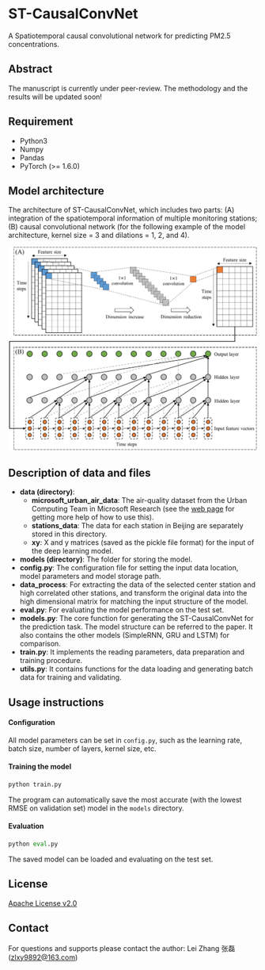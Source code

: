 # ST-CausalConvNet
A Spatiotemporal causal convolutional network for predicting PM2.5 concentrations.

## Abstract

The manuscript is currently under peer-review. The methodology and the results will be updated soon!

## Requirement

- Python3
- Numpy
- Pandas
- PyTorch (>= 1.6.0)

## Model architecture

The architecture of ST-CausalConvNet, which includes two parts: (A) integration of the spatiotemporal information of multiple monitoring stations; (B) causal convolutional network (for the following example of the model architecture, kernel size = 3 and dilations = 1, 2, and 4).

![Model structure](./ST-CausalConvNet_Architecture.jpg)

## Description of data and files

- **data (directory)**:
  - **microsoft_urban_air_data**: The air-quality dataset from the Urban Computing Team in Microsoft Research (see the [web page](http://research.microsoft.com/en-us/projects/urbanair) for getting more help of how to use this).
  - **stations_data**: The data for each station in Beijing are separately stored in this directory.
  - **xy**: X and y matrices (saved as the pickle file format) for the input of the deep learning model.
- **models (directory)**: The folder for storing the model.
- **config.py**: The configuration file for setting the input data location, model parameters and model storage path.
- **data_process**: For extracting the data of the selected center station and high correlated other stations, and transform the original data into the high dimensional matrix for matching the input structure of the model.
- **eval.py**: For evaluating the model performance on the test set.
- **models.py**: The core function for generating the ST-CausalConvNet for the prediction task. The model structure can be referred to the paper. It also contains the other models (SimpleRNN, GRU and LSTM) for comparison.
- **train.py**: It implements the reading parameters, data preparation and training procedure.
- **utils.py**: It contains functions for the data loading and generating batch data for training and validating.

## Usage instructions

#### Configuration

All model parameters can be set in `config.py`, such as the learning rate, batch size, number of layers, kernel size, etc.

#### Training the model

```python
python train.py
```

The program can automatically save the most accurate (with the lowest RMSE on validation set) model in the `models` directory.

#### Evaluation

```python
python eval.py
```

The saved model can be loaded and evaluating on the test set.

## License

[Apache License v2.0](./LICENSE)

## Contact

For questions and supports please contact the author: Lei Zhang 张磊 (zlxy9892@163.com)

